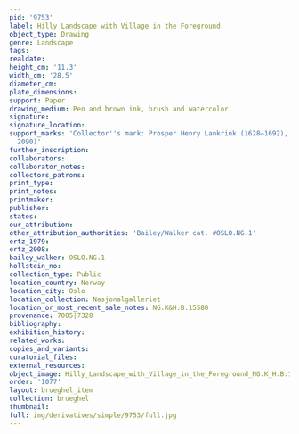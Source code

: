 ```yaml
---
pid: '9753'
label: Hilly Landscape with Village in the Foreground
object_type: Drawing
genre: Landscape
tags: 
realdate: 
height_cm: '11.3'
width_cm: '28.5'
diameter_cm: 
plate_dimensions: 
support: Paper
drawing_medium: Pen and brown ink, brush and watercolor
signature: 
signature_location: 
support_marks: 'Collector''s mark: Prosper Henry Lankrink (1628–1692), London (L.
  2090)'
further_inscription: 
collaborators: 
collaborator_notes: 
collectors_patrons: 
print_type: 
print_notes: 
printmaker: 
publisher: 
states: 
our_attribution: 
other_attribution_authorities: 'Bailey/Walker cat. #OSLO.NG.1'
ertz_1979: 
ertz_2008: 
bailey_walker: OSLO.NG.1
hollstein_no: 
collection_type: Public
location_country: Norway
location_city: Oslo
location_collection: Nasjonalgalleriet
location_or_most_recent_sale_notes: NG.K&H.B.15580
provenance: 7005|7328
bibliography: 
exhibition_history: 
related_works: 
copies_and_variants: 
curatorial_files: 
external_resources: 
object_image: Hilly_Landscape_with_Village_in_the_Foreground_NG.K_H.B.15580_Oslo.jpg
order: '1077'
layout: brueghel_item
collection: brueghel
thumbnail: 
full: img/derivatives/simple/9753/full.jpg
---
```

